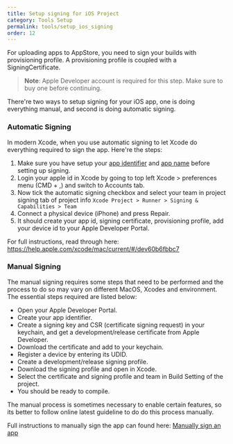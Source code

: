 ```yaml
---
title: Setup signing for iOS Project
category: Tools Setup
permalink: tools/setup_ios_signing
order: 12
---
```


For uploading apps to AppStore, you need to sign your builds with provisioning profile.
A provisioning profile is coupled with a SigningCertificate.

> **Note**: Apple Developer account is required for this step. Make sure to buy one before continuing.

There're two ways to setup signing for your iOS app, one is doing everything manual, and second is doing automatic signing.

### Automatic Signing
In modern Xcode, when you use automatic signing to let Xcode do everything required to sign the app. Here're the steps:

1. Make sure you have setup your [app identifier](app-setup/change_app_identifier) and [app name](app-setup/change_app_display_name) before setting up signing.
2. Login your apple id in Xcode by going to top left Xcode > preferences menu (CMD + ,) and switch to Accounts tab.
3. Now tick the automatic signing checkbox and select your team in project signing tab of project info `Xcode Project > Runner > Signing & Capabilities > Team`
4. Connect a physical device (iPhone) and press Repair.
5. It should create your app id, signing certificate, provisioning profile, add your device id to your Apple Developer Portal.

For full instructions, read through here:
https://help.apple.com/xcode/mac/current/#/dev60b6fbbc7

### Manual Signing

The manual signing requires some steps that need to be performed and the process to do so may vary on different MacOS, Xcodes and environment. The essential steps required are listed below:

- Open your Apple Developer Portal.
- Create your app identifier.
- Create a signing key and CSR (certificate signing request) in your keychain, and get a development/release certificate from Apple Developer.
- Download the certificate and add to your keychain.
- Register a device by entering its UDID.
- Create a development/release signing profile.
- Download the signing profile and open in Xcode.
- Select the certificate and signing profile and team in Build Setting of the project.
- You should be ready to compile.

The manual process is sometimes necessary to enable certain features, so its better to follow online latest guideline to do do this process manually.

Full instructions to manually sign the app can found here: [Manually sign an app](https://help.apple.com/xcode/mac/current/#/dev1bf96f17e)



